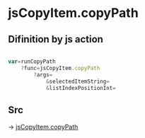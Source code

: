 # jsCopyItem.copyPath

## Difinition by js action

```js.js

var=runCopyPath
	?func=jsCopyItem.copyPath
		?args=
			&selectedItemString=
			&listIndexPositionInt=
```

## Src

-> [jsCopyItem.copyPath](https://github.com/puutaro/CommandClick/blob/master/app/src/main/java/com/puutaro/commandclick/fragment_lib/terminal_fragment/js_interface/list_index/JsCopyItem.kt#L28)


